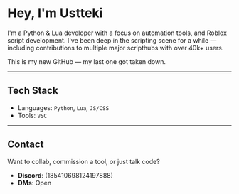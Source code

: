 # Hey, I'm Ustteki

I'm a Python & Lua developer with a focus on automation tools, and Roblox script development. I've been deep in the scripting scene for a while — including contributions to multiple major scripthubs with over 40k+ users. 

This is my new GitHub — my last one got taken down.

---

##  Tech Stack

-  Languages: `Python`, `Lua`, `JS/CSS`
-  Tools: `VSC`

---

##  Contact

Want to collab, commission a tool, or just talk code?

- **Discord**: (185410698124197888)
- **DMs**: Open

